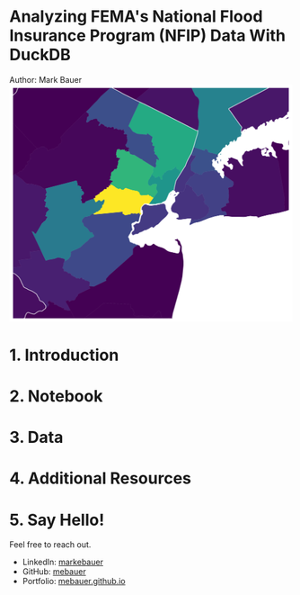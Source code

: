 # Analyzing FEMA's National Flood Insurance Program (NFIP) Data With DuckDB
Author: Mark Bauer
![hurricane-ida](figures/hurricane-ida.png)

# 1. Introduction

# 2. Notebook

# 3. Data

# 4. Additional Resources

# 5. Say Hello!
Feel free to reach out.
- LinkedIn: [markebauer](https://www.linkedin.com/in/markebauer/)  
- GitHub: [mebauer](https://github.com/mebauer)  
- Portfolio: [mebauer.github.io](https://mebauer.github.io/)
